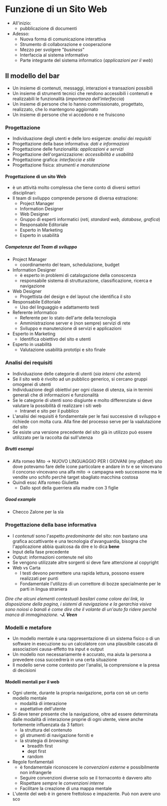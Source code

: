 # Funzione di un Sito Web
- All'inizio:
	- pubblicazione di documenti
- Adesso:
	- Nuova forma di comunicazione interattiva
	- Strumento di collaborazione e cooperazione
	- Mezzo per svolgere "*business*"
	- Interfaccia al sistema informativo
	- Parte integrante del sistema informatico (*applicazioni per il web*)

## Il modello del bar
- Un insieme di contenuti, messaggi, interazioni e transazioni possibili
- Un insieme di strumenti tecnici che rendono accessibili i contenuti e realizzabili le funzionalità (*importanza dell'interfaccia*)
- Un insieme di persone che lo hanno commissionato, progettato, realizzato, che lo mantengono aggiornato
- Un insieme di persone che vi accedono e ne fruiscono
### Progettazione
- Individuazione degli utenti e delle loro esigenze: *analisi dei requisiti*
- Progettazione della base informativa: *dati e informazioni*
- Progettazione delle funzionalità: *applicazioni e servizi*
- Progettazione dell'organizzazione: *accessibilità e usabilità*
- Progettazione grafica: *interfaccia e stile*
- Progettazione fisica: *strumenti e manutenzione*
#### Progettazione di un sito Web
- è un attività molto complessa che tiene conto di diversi settori disciplinari:
- Il team di sviluppo comprende persone di diversa estrazione:
	- Project Manager
	- Information Designer
	- Web Designer
	- Gruppo di esperti informatici (*reti, standard web, database, grafica*)
	- Responsabile Editoriale
	- Esperto in Marketing
	- Esperto in usabilità
##### Competenze del Team di sviluppo
- Project Manager
	- coordinamento del team, schedulazione, budget
- Information Designer
	- è esperto in problemi di catalogazione della conoscenza
	- responsabile sistema di strutturazione, classificazione, ricerca e navigazione
- Web Designer
	- Progettista del design e del layout che identifica il sito
- Responsabile Editoriale
	- Uso del linguaggio e adattamento testi
- Referente informatico
	- Referente per lo stato dell'arte della tecnologia
	- Amministrazione server e (non sempre) servizi di rete
	- Sviluppo e manutenzione di servizi e applicazioni
- Esperto in Marketing
	- Identifica obiettivo del sito e utenti
- Esperto in usabilità
	- Valutazione usabilità prototipi e sito finale
### Analisi dei requisiti
- Individuazione delle categorie di utenti (*sia interni che esterni*)
- Se il sito web è rivolto ad un pubblico generico, si cercano gruppi omogenei di utenti
- Individuazione degli obiettivi per ogni classe di utenza, sia in termini generali che di informazioni e funzionalità
- Se le categorie di utenti sono disgiunte e molto differenziate si deve valutare la possibilità di realizzare i siti web
	- Intranet e sito per il pubblico
- L'analisi dei requisiti è fondamentale per le fasi successive di sviluppo e richiede con molta cura. Alla fine del processo serve per la vaalutazione del sito
- Se esiste una versione precedente del sito già in utilizzo può essere utilizzato per la raccolta dai sull'utenza
##### Brutti esempi
- Alfa romeo Mito
-> NUOVO LINGUAGGIO PER I GIOVANI (*my alfabet*) sito dove potevamo fare delle icone particolare e andare in tv e se vincevano il concorso vincevano una alfa mito
-> campagna web successone ma le vendite uno schifo perchè target sbagliato macchina costosa
- Quindi essc Alfa romeo Giulietta
	- Dallo spot della guerriera alla madre con 3 figlie

##### Good example
- Checco Zalone per la sla

### Progettazione della base informativa
- I *contenuti* sono l'aspetto *predominante* del sito: non bastano una grafica accattivante e una tecnologia d'avanguardia, bisogna che l'applicazione abbia qualcosa da dire e lo dica **bene**
- Input della fase precedente
- Output: informazioni contenute nel sito
- Se vengono utilizzate altre sorgenti si deve fare attenzione al copyright
- Web vs Carta
	- I testi devono permettere una rapida lettura, possono essere realizzati per punti
	- Fondamentale l'utilizzo di un correttore di bozze specialmente per le parti in lingua straniera

*Dire che alcuni elementi contestuali basilari come colore dei link, la disposizione della pagina, i sistemi di navigazione e la gerarchia visiva sono noiosi o banali è come dire che il volante di un'auto fa ridere perchè manca di immaginazione.* _**-J. Veen**_

### Modelli e metafore
- Un modello mentale è una rappresentazione di un sistema fisico o di un software in esecuzione su un calcolatore con una plausibile cascata di associazioni causa-effetto tra input e output
- Un modello non necessariamente è accurato, ma aiuta la persona a prevedere cosa succedrerà in una certa situazione
- Il modello serve come contesto per l'analisi, la comprensione e la presa di decisioni
#### Modelli mentali per il web
- Ogni utente, durante la propria navigazione, porta con sè un certo modello mentale
	- modalità di interazione
	- aspettative dell'utente
- Si deve tener presente che la navigazione, oltre ad essere determinata dalle modalità di interazione proprie di ogni utente, viene anche fortemente influenzata da 3 fattori:
	- la struttura del contenuto
	- gli strumenti di navigazione forniti e 
	- la strategia di *browsing*:
		- breadth first
		- dept first
		- random
- Regole fonfamentali
	- è fondamentale riconoscere le *convenzioni esterne* e possibilmente non infrangerle
	- Seguire convenzioni diverse solo se il tornaconto è davvero alto
	- Rispettare *sempre* le *convenzioni interne*
	- Facilitare la creazione di una mappa mentale
- L'utente del web è in genere frettoloso e impaziente. Può non avere uno sco